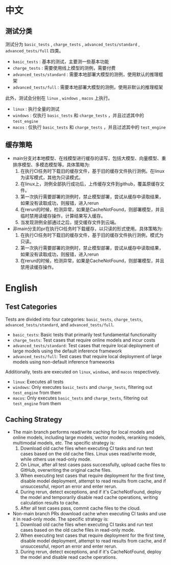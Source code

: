 # 中文

## 测试分类

测试分为 `basic_tests` , `charge_tests` , `advanced_tests/standard` , `advanced_tests/full` 四类。

- `basic_tests` : 基本的测试，主要测一些基本功能
- `charge_tests` : 需要使用线上模型的测例，需要付费
- `advanced_tests/standard` : 需要本地部署大模型的测例，使用默认的推理框架
- `advanced_tests/full` : 需要本地部署大模型的测例，使用非默认的推理框架

此外，测试会分别在 `linux` , `windows` , `macos` 上执行。

- `linux` : 执行全量的测试
- `windows` : 仅执行 `basic_tests` 和 `charge_tests` ，并且过滤其中的 `test_engine`
- `macos` : 仅执行 `basic_tests` 和 `charge_tests` ，并且过滤其中的 `test_engine`
  

## 缓存策略

- main分支对本地模型、在线模型进行缓存的读写，包括大模型、向量模型、重排序模型、多模态模型等。具体策略为:
  1. 在执行CI任务时下载旧的缓存文件，基于旧的缓存文件执行测例。在linux为读写模式，其他为只读模式。
  2. 在linux上，测例全部执行成功后，上传缓存文件到github，覆盖原缓存文件。
  3. 第一次执行需要部署的测例时，禁止模型部署，尝试从缓存中读取结果，如果没有读取成功，则报错，进入rerun
  4. 在rerun的时候，检测异常，如果是CacheNotFound，则部署模型，并且临时禁用读缓存操作，计算结果写入缓存。
  5. 当发现测例全部通过之后，提交缓存文件到云端。
- 非main分支的pr在执行CI任务时下载缓存，以只读的形式使用。具体策略为:
  1. 在执行CI任务时下载旧的缓存文件，基于旧的缓存文件执行测例，模式为只读。
  2. 第一次执行需要部署的测例时，禁止模型部署，尝试从缓存中读取结果，如果没有读取成功，则报错，进入rerun
  3. 在rerun的时候，检测异常，如果是CacheNotFound，则部署模型，并且禁用读缓存操作。
  

# English
## Test Categories

Tests are divided into four categories: `basic_tests`, `charge_tests`, `advanced_tests/standard`, and `advanced_tests/full`.

- `basic_tests`: Basic tests that primarily test fundamental functionality
- `charge_tests`: Test cases that require online models and incur costs
- `advanced_tests/standard`: Test cases that require local deployment of large models using the default inference framework
- `advanced_tests/full`: Test cases that require local deployment of large models using non-default inference frameworks

Additionally, tests are executed on `linux`, `windows`, and `macos` respectively.

- `linux`: Executes all tests
- `windows`: Only executes `basic_tests` and `charge_tests`, filtering out `test_engine` from them
- `macos`: Only executes `basic_tests` and `charge_tests`, filtering out `test_engine` from them

## Caching Strategy

- The main branch performs read/write caching for local models and online models, including large models, vector models, reranking models, multimodal models, etc. The specific strategy is:
  1. Download old cache files when executing CI tasks and run test cases based on the old cache files. Linux uses read/write mode, while others use read-only mode.
  2. On Linux, after all test cases pass successfully, upload cache files to GitHub, overwriting the original cache files.
  3. When executing test cases that require deployment for the first time, disable model deployment, attempt to read results from cache, and if unsuccessful, report an error and enter rerun.
  4. During rerun, detect exceptions, and if it's CacheNotFound, deploy the model and temporarily disable read cache operations, writing calculation results to cache.
  5. After all test cases pass, commit cache files to the cloud.
- Non-main branch PRs download cache when executing CI tasks and use it in read-only mode. The specific strategy is:
  1. Download old cache files when executing CI tasks and run test cases based on the old cache files in read-only mode.
  2. When executing test cases that require deployment for the first time, disable model deployment, attempt to read results from cache, and if unsuccessful, report an error and enter rerun.
  3. During rerun, detect exceptions, and if it's CacheNotFound, deploy the model and disable read cache operations.
